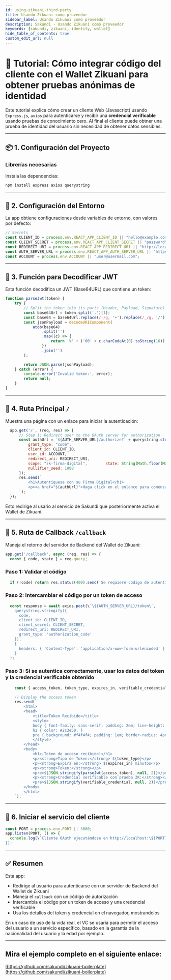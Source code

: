 ```yaml
---
id: using-zikuani-third-party
title: Usando Zikuani como proveedor
sidebar_label: Usando Zikuani como proveedor
description: Sakundi - Usando Zikuani como proveedor
keywords: [sakundi, zikuani, identity, wallet]
hide_table_of_contents: true
custom_edit_url: null
---
```

# 🧪 Tutorial: Cómo integrar código del cliente con el Wallet Zikuani para obtener pruebas anónimas de identidad

Este tutorial explica cómo crear un cliente Web (Javascript) usando `Express.js`, `axios` para autenticarse y recibir una **credencial verificable** usando pruebas de conocimiento cero. Al final el cliente puede obtner una prueba de identidad del usuario sin necesidad de obtener datos sensibles.

---

## 📦 1. Configuración del Proyecto

### Librerías necesarias
Instala las dependencias:

```bash
npm install express axios querystring
```

---

## 🔐 2. Configuración del Entorno

La app obtiene configuraciones desde variables de entorno, con valores por defecto:

```js
// Secrets
const CLIENT_ID = process.env.REACT_APP_CLIENT_ID || "hello@example.com";
const CLIENT_SECRET = process.env.REACT_APP_CLIENT_SECRET || "password";
const REDIRECT_URI = process.env.REACT_APP_REDIRECT_URI || "http://localhost:3000/callback";
const AUTH_SERVER_URL = process.env.REACT_APP_AUTH_SERVER_URL || "https://app.sakundi.io";
const ACCOUNT = process.env.ACCOUNT || "user@usermail.com";
```

---

## 🧾 3. Función para Decodificar JWT

Esta función decodifica un JWT (Base64URL) que contiene un token:

```js
function parseJwt(token) {
    try {
        // Split the token into its parts (Header, Payload, Signature)
        const base64Url = token.split('.')[1];
        const base64 = base64Url.replace(/-/g, '+').replace(/_/g, '/');
        const jsonPayload = decodeURIComponent(
            atob(base64)
                .split('')
                .map((c) => {
                    return '%' + ('00' + c.charCodeAt(0).toString(16)).slice(-2);
                })
                .join('')
        );

        return JSON.parse(jsonPayload);
    } catch (error) {
        console.error('Invalid token:', error);
        return null;
    }
}
```

---

## 🚪 4. Ruta Principal `/`

Muestra una página con un enlace para iniciar la autenticación:

```js
  app.get('/', (req, res) => {
      // Step 1: Redirect user to the OAuth server for authorization
      const authUrl = `${AUTH_SERVER_URL}/authorize?` + querystring.stringify({
          grant_type: "code",
          client_id: CLIENT_ID,
          user_id: ACCOUNT,
          redirect_uri: REDIRECT_URI,
          scope: "zk-firma-digital",        state: String(Math.floor(Math.random() * 10000)),
          nullifier_seed: 1000
      });
      res.send(`
          <h1>Autentíquese con su Firma Digital</h1>
          <p><a href="${authUrl}">Haga click en el enlance para comenzar el proceso de autenticación</a></p>
      `);
  });
```

Esto redirige al usario al servicio de Sakundi que posteriormente activa el Wallet de Zikuani.

---

## 🔄 5. Ruta de Callback `/callback`

Maneja el retorno del servidor de Backend del Wallet de Zikuani:

```js
app.get('/callback', async (req, res) => {
  const { code, state } = req.query;
```

### Paso 1: Validar el código

```js
  if (!code) return res.status(400).send('Se requiere código de autenticación');
```

### Paso 2: Intercambiar el código por un token de acceso

```js
  const response = await axios.post(\`\${AUTH_SERVER_URL}/token\`,
    querystring.stringify({
      code,
      client_id: CLIENT_ID,
      client_secret: CLIENT_SECRET,
      redirect_uri: REDIRECT_URI,
      grant_type: 'authorization_code'
    }),
    {
      headers: { 'Content-Type': 'application/x-www-form-urlencoded' }
    }
  );
```

### Paso 3: Si se autentica correctamente, usar los datos del token y la credencial verificable obtenido

```js
    const { access_token, token_type, expires_in, verifiable_credential } = response.data;

    // Display the access token
    res.send(`
        <html>
        <head>
            <title>Token Recibido</title>
            <style>
            body { font-family: sans-serif; padding: 2em; line-height: 1.5; }
            h1 { color: #2c3e50; }
            pre { background: #f4f4f4; padding: 1em; border-radius: 4px; overflow-x: auto; }
            </style>
        </head>
        <body>
            <h1>¡Token de acceso recibido!</h1>
            <p><strong>Tipo de Token:</strong> ${token_type}</p>
            <p><strong>Expira en:</strong> ${expires_in} minutos</p>
            <p><strong>Token:</strong></p>
            <pre>${JSON.stringify(parseJwt(access_token), null, 2)}</pre>
            <p><strong>Credencial verificable con prueba ZK:</strong></p>
            <pre>${JSON.stringify(verifiable_credential, null, 2)}</pre>
        </body>
        </html>
    `);
```

---

## 🚀 6. Iniciar el servicio del cliente

```js
const PORT = process.env.PORT || 3000;
app.listen(PORT, () => {
  console.log(\`Cliente OAuth ejecutándose en http://localhost:\${PORT}\`);
});
```

---

## ✅ Resumen

Esta app:
- Redirige al usuario para autenticarse con un servidor de Backend del Wallet de Zikuani
- Maneja el `callback` con un código de autorización
- Intercambia el código por un token de acceso y una credencial verificable
- Usa los detalles del token y credencial en el navegador, mostrandolos

En un caso de uso de la vida real, el VC se usaria para permitir el acceso del usuario a un servicio
específico, basado en la garantía de la nacionalidad del usuario y la edad por ejemplo.

---

## Mira el ejemplo completo en el siguiente enlace:

[https://github.com/sakundi/zikuani-boilerplate](https://github.com/sakundi/zikuani-boilerplate)
